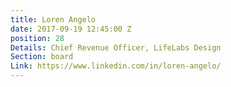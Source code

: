```yaml
---
title: Loren Angelo
date: 2017-09-19 12:45:00 Z
position: 28
Details: Chief Revenue Officer, LifeLabs Design
Section: board
Link: https://www.linkedin.com/in/loren-angelo/
---
```


